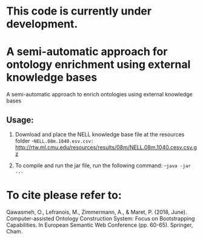 # This code is currently under development.

# A semi-automatic approach for ontology enrichment using external knowledge bases

A semi-automatic approach to enrich ontologies using external knowledge bases

## Usage:

1. Download and place the NELL knowledge base file at the resources folder
   -`NELL.08m.1040.esv.csv:` http://rtw.ml.cmu.edu/resources/results/08m/NELL.08m.1040.cesv.csv.gz


2. To compile and run the jar file, run the following command:
   -`java -jar ...`


# To cite please refer to:
	
Qawasmeh, O., Lefranois, M., Zimmermann, A., & Maret, P. (2018, June). Computer-assisted Ontology Construction System: Focus on Bootstrapping Capabilities. In European Semantic Web Conference (pp. 60-65). Springer, Cham.

